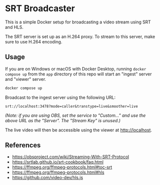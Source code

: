 # SRT Broadcaster

This is a simple Docker setup for broadcasting a video stream using SRT and HLS.

The SRT server is set up as an H.264 proxy. To stream to this server, make sure to use H.264 encoding.


## Usage

If you are on Windows or macOS with Docker Desktop, running `docker compose up` from the `app` directory of this repo will start an "ingest" server and "viewer" server.

```sh
docker compose up
```

Broadcast to the ingest server using the following URL:

```
srt://localhost:3478?mode=caller&transtype=live&smoother=live
```

_(Note: if you are using OBS, set the service to "Custom..." and use the above URL as the "Server". The "Stream Key" is unused.)_

The live video will then be accessible using the viewer at [http://localhost](http://localhost).

## References

* https://obsproject.com/wiki/Streaming-With-SRT-Protocol
* https://srtlab.github.io/srt-cookbook/faq.html
* https://ffmpeg.org/ffmpeg-protocols.html#toc-srt
* https://ffmpeg.org/ffmpeg-protocols.html#hls
* https://github.com/video-dev/hls.js
